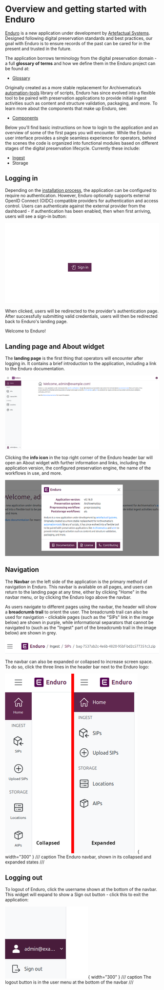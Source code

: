 # Overview and getting started with Enduro

[Enduro][Enduro] is a new application under development by [Artefactual
Systems]. Designed following digital preservation standards and best practices,
our goal with Enduro is to ensure records of the past can be cared for in the
present and trusted in the future.

The application borrows terminology from the digital preservation domain - a
full **glossary of terms** and how we define them in the Enduro project can be
found at:

* [Glossary](glossary.md)

Originally created as a more stable replacement for Archivematica’s
[automation-tools][automation-tools] library of scripts, Enduro has since
evolved into a flexible tool to be paired with preservation applications to
provide initial ingest activities such as content and structure validation,
packaging, and more. To learn more about the components that make up Enduro,
see:

* [Components](components.md)

Below you'll find basic instructions on how to login to the application and an
overview of some of the first pages you will encounter. While the Enduro user
interface provides a single seamless experience for operators, behind the scenes
the code is organized into functional modules based on different stages of the
digital preservation lifecycle. Currently these include:

* [Ingest](ingest/index.md)
* Storage

## Logging in

Depending on the [installation process][installation], the application can be
configured to require no authentication. However, Enduro optionally supports
external OpenID Connect (OIDC) compatible providers for authentication and
access control. Users can authenticate against the external provider from the
dashboard - if authentication has been enabled, then when first arriving, users
will see a sign-in button:

![The sign-in button when first navigating to Enduro](screenshots/sign-in-button.png)

When clicked, users will be redirected to the provider's authentication page.
After successfully submitting valid credentials, users will then be redirected
back to Enduro's landing page.

Welcome to Enduro!

## Landing page and About widget

The **landing page** is the first thing that operators will encounter after
logging in. It contains a brief introduction to the application, including a
link to the Enduro documentation.

![an image of the landing page in Enduro](screenshots/landing-page.png)

Clicking the **info icon** in the top right corner of the Enduro header bar will
open an About widget with further information and links, including the
application version, the configured preservation engine, the name of the
workflows in use, and more.

![the about widget with additional information and links](screenshots/about-widget.png)

## Navigation

The **Navbar** on the left side of the application is the primary method of
navigation in Enduro. This navbar is available on all pages, and users can
return to the landing page at any time, either by clicking "Home" in the navbar
menu, or by clicking the Enduro logo above the navbar.

As users navigate to different pages using the navbar, the header will show a
**breadcrumb trail** to orient the user. The breadcrumb trail can also be used
for navigation - clickable pages (such as the "SIPs" link in the image below)
are shown in purple, while informational separators that cannot be navigated to
(such as the "Ingest" part of the breadcrumb trail in the image below) are shown
in grey.

![breadcrumb trail above the navbar in Enduro](screenshots/breadcrumb-trail.png)

The navbar can also be expanded or collapsed to increase screen space. To do so,
click the three lines in the header bar next to the Enduro logo:

![Navbar states](screenshots/navbar-states.png){ width="300" }
/// caption
The Enduro navbar, shown in its collapsed and expanded states
///

## Logging out

To logout of Enduro, click the username shown at the bottom of the navbar. This
widget will expand to show a Sign out button - click this to exit the
application:

![Logout button](screenshots/logout.png){ width="300" }
/// caption
The logout button is in the user menu at the bottom of the navbar
///

[Artefactual Systems]: https://www.artefactual.com
[automation-tools]: https://github.com/artefactual/automation-tools
[Enduro]: https://github.com/artefactual-sdps/enduro
[installation]: ../admin-manual/iac.md
